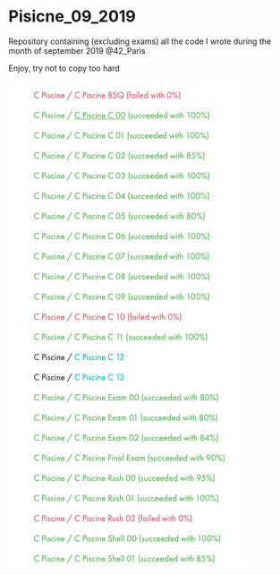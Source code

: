 # Pisicne_09_2019

Repository containing (excluding exams) all the code I wrote during the month of september 2019 @42_Paris

Enjoy, try not to copy too hard 

![Image description](https://github.com/endcerro/Pisicne_09_2019/blob/master/grades.png)
